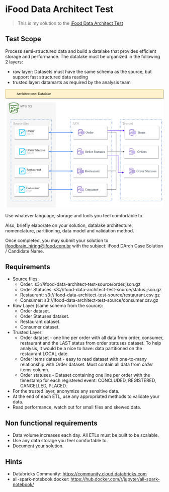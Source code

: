 # iFood Data Architect Test

> This is my solution to the [iFood Data Architect Test](https://github.com/ifood/ifood-data-architect-test) 

## Test Scope

Process semi-structured data and build a datalake that provides efficient storage and performance. The datalake must be organized in the following 2 layers:
* raw layer: Datasets must have the same schema as the source, but support fast structured data reading
* trusted layer: datamarts as required by the analysis team

![Datalake](./media/datalake.png)

Use whatever language, storage and tools you feel comfortable to. 

Also, briefly elaborate on your solution, datalake architecture, nomenclature, partitioning, data model and validation method.

Once completed, you may submit your solution to ifoodbrain_hiring@ifood.com.br with the subject: iFood DArch Case Solution / Candidate Name.

## Requirements

* Source files:
  * Order: s3://ifood-data-architect-test-source/order.json.gz
  * Order Statuses: s3://ifood-data-architect-test-source/status.json.gz
  * Restaurant: s3://ifood-data-architect-test-source/restaurant.csv.gz
  * Consumer: s3://ifood-data-architect-test-source/consumer.csv.gz 
* Raw Layer (same schema from the source):
  * Order dataset.
  * Order Statuses dataset.
  * Restaurant dataset.
  * Consumer dataset.
* Trusted Layer:
  * Order dataset -  one line per order with all data from order, consumer, restaurant and the LAST status from order statuses dataset. To help analysis, it would be a nice to have: data partitioned on the restaurant LOCAL date.
  * Order Items dataset - easy to read dataset with one-to-many relationship with Order dataset. Must contain all data from _order_ items column.
  * Order statuses - Dataset containing one line per order with the timestamp for each registered event: CONCLUDED, REGISTERED, CANCELLED, PLACED.
* For the trusted layer, anonymize any sensitive data.
* At the end of each ETL, use any appropriated methods to validate your data.
* Read performance, watch out for small files and skewed data.

## Non functional requirements
* Data volume increases each day. All ETLs must be built to be scalable.
* Use any data storage you feel comfortable to.
* Document your solution.

## Hints
* Databricks Community: https://community.cloud.databricks.com
* all-spark-notebook docker: https://hub.docker.com/r/jupyter/all-spark-notebook/
